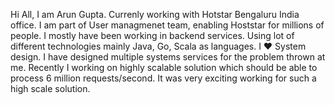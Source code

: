 Hi All, I am Arun Gupta. Currenly working with Hotstar Bengaluru India office. I am part of User managmenet team, enabling Hoststar for millions of people. I mostly have been working in backend services. Using lot of different technologies mainly Java, Go, Scala as languages. I ❤️ System design. I have designed multiple systems services for the problem thrown at me. Recently I working on highly scalable solution which should be able to process 6 million requests/second. It was very exciting working for such a high scale solution.
